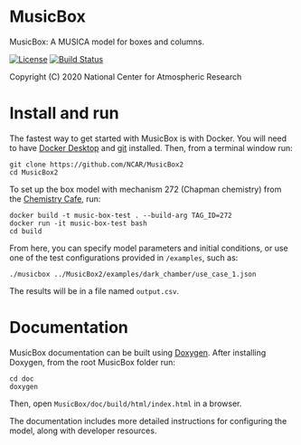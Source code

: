 
MusicBox
========

MusicBox: A MUSICA model for boxes and columns.

[![License](https://img.shields.io/github/license/NCAR/music-box.svg)](https://github.com/NCAR/music-box/blob/master/LICENSE) [![Build Status](https://travis-ci.com/NCAR/music-box.svg?branch=master)](https://travis-ci.com/NCAR/music-box)

Copyright (C) 2020 National Center for Atmospheric Research

# Install and run

The fastest way to get started with MusicBox is with Docker. You will need to have [Docker Desktop](https://www.docker.com/get-started) and [git](https://git-scm.com) installed. Then, from a terminal window run:

```
git clone https://github.com/NCAR/MusicBox2
cd MusicBox2
```

To set up the box model with mechanism 272 (Chapman chemistry) from the [Chemistry Cafe](https://chemistrycafe-devel.acom.ucar.edu/index.html#/Tags), run:

```
docker build -t music-box-test . --build-arg TAG_ID=272
docker run -it music-box-test bash
cd build
```

From here, you can specify model parameters and initial conditions, or use one of the test configurations provided in `/examples`, such as:

```
./musicbox ../MusicBox2/examples/dark_chamber/use_case_1.json
```

The results will be in a file named `output.csv`.

# Documentation

MusicBox documentation can be built using [Doxygen](doxygen.nl). After installing Doxygen, from the root MusicBox folder run:

```
cd doc
doxygen
```
Then, open `MusicBox/doc/build/html/index.html` in a browser.

The documentation includes more detailed instructions for configuring the model, along with developer resources.

